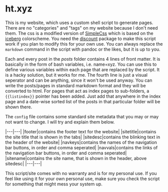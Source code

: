 # ht.xyz
This is my website, which uses a custom shell script to generate pages. There are no "categories" and "tags" on my website because I don't need them. The css is a modified version of [SimpleCss](https://simplecss.org/) which is based on the [iceberg](https://github.com/cocopon/iceberg.vim/) colorscheme. You need the [discount](https://www.pell.portland.or.us/~orc/Code/discount/) package to make this script work if you plan to modify this for your own use. You can always replace the `markdown` command in the script with pandoc or the likes, but it is up to you.

Each and every post in the *posts* folder contains 4 lines of front matter. It is basically in the form of bash variables, i.e. name=xyz. You can use this to define various variables within each page that are replaced by the script. It is a hacky solution, but it works for me. The fourth line is just a visual seperator and can be anything, since it won't be used anyway. You can write the posts/pages in standard markdown format and they will be converted to html. For pages that act as index pages to sub-folders, a `{{listindex}}` pointer has been added. Just add that anywhere in the index page and a date-wise sorted list of the posts in that particular folder will be shown there.

The `config` file contains some standard site metadata that you may or may not want to change. I will try and explain them below.

|---|---|
|footer|contains the footer text for the website|
|sitetitle|contains the site title that is shown in the tabs|
|sitedesc|contains the blinking text in the header of the website|
|navkeys|contains the names of the navigation bar buttons, in order and comma seperated|
|navvals|contains the links of the navigation bar buttons, in order and comma seperated|
|sitename|contains the site name, that is shown in the header, above sitedesc|
|---|---|

This script/site comes with no warranty and is for my personal use. If you feel like using it for your own personal use, make sure you check the script for something that might mess your system up.
